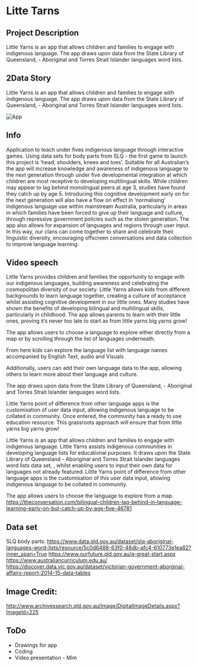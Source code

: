 # Litte Tarns

## Project Description
Little Yarns is an app that allows children and families to engage with indigenous language. The app draws upon data from the State Library of Queensland, - Aboriginal and Torres Strait Islander languages word lists.

## 2Data Story
Little Yarns is an app that allows children and families to engage with indigenous language. The app draws upon data from the State Library of Queensland, - Aboriginal and Torres Strait Islander languages word lists.

![App](https://media.giphy.com/media/elaoC8T2d2lQGILun5/giphy.gif)

## Info

Application to teach under fives indigenous language through interactive games. Using data sets for body parts from SLQ - the first game to launch this project is ‘head, shoulders, knees and toes’. Suitable for all Australian’s the app will increase knowledge and awareness of indigenous language to the next generation through under five developmental integration at which children are most receptive to developing multilingual skills. While children may appear to lag behind monolingual peers at age 3, studies have found they catch up by age 5. Introducing this cognitive development early on for the next generation will also have a flow on effect in ‘normalising’ indigenous language use within mainstream Australia, particularly in areas in which families have been forced to give up their language and culture, through repressive government policies such as the stolen generation. The app also allows for expansion of languages and regions through user input. In this way, our clans can come together to share and celebrate their linguistic diversity, encouraging offscreen conversations and data collection to improve language learning.  

## Video speech

Little Yarns provides children and families the opportunity to engage with our indigenous languages, building awareness and celebrating the cosmopolitan diversity of our society. Little Yarns allows kids from different backgrounds to learn language together, creating a culture of acceptance whilst assisting cognitive development in our little ones. Many studies have shown the benefits of developing bilingual and multilingual skills, particularly in childhood. The app allows parents to learn with their little ones, proving it’s never too late to start as from little yarns big yarns grow!
 
The app allows users to choose a language to explore either directly from a map or by scrolling through the list of languages underneath.    
 
From here kids can explore the language list with language names accompanied by English Text, audio and Visuals
 
Additionally, users can add their own language data to the app, allowing others to learn more about their language and culture.
 
The app draws upon data from the State Library of Queensland, - Aboriginal and Torres Strait Islander languages word lists.
 
Little Yarns point of difference from other language apps is the customisation of user data input, allowing indigenous language to be collated in community. Once entered, the community has a ready to use education resource. This grassroots approach will ensure that from little yarns big yarns grow!
 
Little Yarns is an app that allows children and families to engage with indigenous language. Little Yarns assists indigenous communities in developing language lists for educational purposes. It draws upon the State Library of Queensland - Aboriginal and Torres Strait Islander languages word lists data set, , whilst enabling users to input their own data for languages not already featured. Little Yarns point of difference from other language apps is the customisation of this user data input, allowing indigenous language to be collated in community.


The app allows users to choose the language to explore from a map.    
https://theconversation.com/bilingual-children-lag-behind-in-language-learning-early-on-but-catch-up-by-age-five-46781

## Data set
SLQ body parts:
https://www.data.qld.gov.au/dataset/slq-aboriginal-languages-word-lists/resource/5c0d6488-63f0-48db-afc4-610773e1ea82?inner_span=True
https://www.ourfuture.qld.gov.au/a-great-start.aspx
https://www.australiancurriculum.edu.au/
https://discover.data.vic.gov.au/dataset/victorian-government-aborginal-affairs-report-2014-15-data-tables

## Image Credit:
http://www.archivessearch.qld.gov.au/Image/DigitalImageDetails.aspx?ImageId=225



## ToDo

- Drawings for app
- Coding
- Video presentation - Mim
